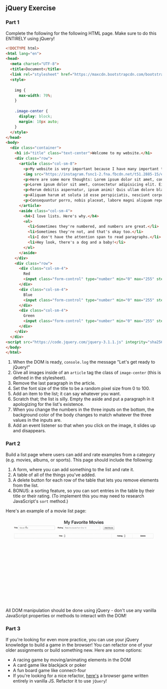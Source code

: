 ## jQuery Exercise

### Part 1

Complete the following for the following HTML page. Make sure to do this ENTIRELY using jQuery!

```html
<!DOCTYPE html>
<html lang="en">
<head>
  <meta charset="UTF-8">
  <title>Document</title>
  <link rel="stylesheet" href="https://maxcdn.bootstrapcdn.com/bootstrap/3.3.7/css/bootstrap.min.css" integrity="sha384-BVYiiSIFeK1dGmJRAkycuHAHRg32OmUcww7on3RYdg4Va+PmSTsz/K68vbdEjh4u" crossorigin="anonymous">
  <style>

    img {
      max-width: 70%;
    }

    .image-center {
      display: block;
      margin: 10px auto;
    }
  </style>
</head>
<body>
  <div class="container">
    <h1 id="title" class="text-center">Welcome to my website.</h1>
    <div class="row">
      <article class="col-sm-8">
        <p>My website is very important because I have many important things to say. Here is a picture of a dog hanging out with a baby:</p>
        <img src="https://instagram.fsnc1-2.fna.fbcdn.net/t51.2885-15/e35/13126756_1625244181133623_846480700_n.jpg" alt="">
        <p>Here are some more thoughts: Lorem ipsum dolor sit amet, consectetur adipisicing elit. Cum harum labore veritatis, possimus facilis quas repellat, explicabo, ad commodi ipsum quidem nostrum earum pariatur fugit! Magni sunt nulla impedit! Facilis.</p>
        <p>Lorem ipsum dolor sit amet, consectetur adipisicing elit. Eius, natus qui nostrum libero atque hic distinctio sint facilis nihil possimus minus tenetur deserunt rerum laboriosam cum quisquam doloremque ducimus error.</p>
        <p>Rerum debitis aspernatur, ipsum animi! Quis ullam dolore blanditiis accusantium eius minus tempore, iure maxime similique vel! Possimus fugiat reprehenderit autem, recusandae quos laudantium nesciunt libero suscipit officia rerum, et.</p>
        <p>Aliquam harum at soluta id esse perspiciatis, nesciunt corporis nostrum commodi, dolorum, repellat possimus a cumque. Id sed explicabo, quaerat sit esse facere, voluptatem, odit maxime nesciunt eveniet assumenda, error!</p>
        <p>Consequuntur porro, nobis placeat, labore magni aliquam repellendus autem consequatur hic facere, molestiae dolorum suscipit quos sint, minima ipsum. Quibusdam voluptatem est hic, corporis. Officiis delectus, consectetur harum reiciendis perferendis.</p>
      </article>
      <aside class="col-sm-4">
        <h4>I love lists. Here's why.</h4>
        <ol>
          <li>Sometimes they're numbered, and numbers are great.</li>
          <li>Sometimes they're not, and that's okay too.</li>
          <li>I don't have the attention span to read paragraphs.</li>
          <li>Hey look, there's a dog and a baby!</li>
        </ol>
      </aside>
    </div>
    <div class="row">
      <div class="col-sm-4">
        Red
        <input class="form-control" type="number" min="0" max="255" step="1" value="255">
      </div>
      <div class="col-sm-4">
        Blue
        <input class="form-control" type="number" min="0" max="255" step="1" value="255">
      </div>
      <div class="col-sm-4">
        Green
        <input class="form-control" type="number" min="0" max="255" step="1" value="255">
      </div>
    </div>
  </div>
<script src="https://code.jquery.com/jquery-3.1.1.js" integrity="sha256-16cdPddA6VdVInumRGo6IbivbERE8p7CQR3HzTBuELA=" crossorigin="anonymous"></script>
</body>
</html>
```

1. When the DOM is ready, `console.log` the message "Let's get ready to jQuery!"
2. Give all images inside of an `article` tag the class of `image-center` (this is defined in the stylesheet).
3. Remove the last paragraph in the article.
4. Set the font size of the title to be a random pixel size from 0 to 100.
5. Add an item to the list; it can say whatever you want.
6. Scratch that; the list is silly. Empty the aside and put a paragraph in it apologizing for the list's existence.
7. When you change the numbers in the three inputs on the bottom, the background color of the body changes to match whatever the three values in the inputs are.
8. Add an event listener so that when you click on the image, it slides up and disappears.

### Part 2

Build a list page where users can add and rate examples from a category (e.g. movies, albums, or sports). This page should include the following:

1. A form, where you can add something to the list and rate it.
2. A table of all of the things you've added.
3. A delete button for each row of the table that lets you remove elements from the list.
4. BONUS: a sorting feature, so you can sort entries in the table by their title or their rating. (To implement this you may need to research JavaScript's `sort` method.)

Here's an example of a movie list page:

![movie list page built using jquery](../images/favorite_things.gif)

All DOM manipulation should be done using jQuery - don't use any vanilla JavaScript properties or methods to interact with the DOM!

### Part 3

If you're looking for even more practice, you can use your jQuery knowledge to build a game in the browser! You can refactor one of your older assignments or build something new. Here are some options:

- A racing game by moving/animating elements in the DOM
- A card game like blackjack or poker
- A fun board game like connect-four  
- If you're looking for a nice refactor, [here's](https://github.com/rithmschool/guess_the_password) a browser game written entirely in vanilla JS. Refactor it to use `jQuery`!